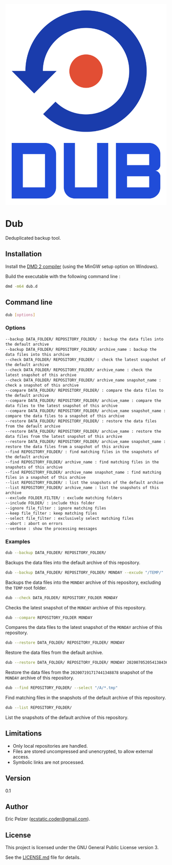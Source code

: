 ![](https://github.com/senselogic/DUB/blob/master/LOGO/dub.png)

# Dub

Deduplicated backup tool.

## Installation

Install the [DMD 2 compiler](https://dlang.org/download.html) (using the MinGW setup option on Windows).

Build the executable with the following command line :

```bash
dmd -m64 dub.d
```

## Command line

```bash
dub [options]
```

### Options

```
--backup DATA_FOLDER/ REPOSITORY_FOLDER/ : backup the data files into the default archive
--backup DATA_FOLDER/ REPOSITORY_FOLDER/ archive_name : backup the data files into this archive
--check DATA_FOLDER/ REPOSITORY_FOLDER/ : check the latest snapshot of the default archive
--check DATA_FOLDER/ REPOSITORY_FOLDER/ archive_name : check the latest snapshot of this archive
--check DATA_FOLDER/ REPOSITORY_FOLDER/ archive_name snapshot_name : check a snapshot of this archive
--compare DATA_FOLDER/ REPOSITORY_FOLDER/ : compare the data files to the default archive
--compare DATA_FOLDER/ REPOSITORY_FOLDER/ archive_name : compare the data files to the latest snapshot of this archive
--compare DATA_FOLDER/ REPOSITORY_FOLDER/ archive_name snapshot_name : compare the data files to a snapshot of this archive
--restore DATA_FOLDER/ REPOSITORY_FOLDER/ : restore the data files from the default archive
--restore DATA_FOLDER/ REPOSITORY_FOLDER/ archive_name : restore the data files from the latest snapshot of this archive
--restore DATA_FOLDER/ REPOSITORY_FOLDER/ archive_name snapshot_name : restore the data files from a snapshot of this archive
--find REPOSITORY_FOLDER/ : find matching files in the snapshots of the default archive
--find REPOSITORY_FOLDER/ archive_name : find matching files in the snapshots of this archive
--find REPOSITORY_FOLDER/ archive_name snapshot_name : find matching files in a snapshot of this archive
--list REPOSITORY_FOLDER/ : list the snapshots of the default archive
--list REPOSITORY_FOLDER/ archive_name : list the snapshots of this archive
--exclude FOLDER_FILTER/ : exclude matching folders
--include FOLDER/ : include this folder
--ignore file_filter : ignore matching files
--keep file_filter : keep matching files
--select file_filter : exclusively select matching files
--abort : abort on errors
--verbose : show the processing messages
```

### Examples

```bash
dub --backup DATA_FOLDER/ REPOSITORY_FOLDER/
```

Backups the data files into the default archive of this repository.

```bash
dub --backup DATA_FOLDER/ REPOSITORY_FOLDER/ MONDAY --excude "/TEMP/"
```

Backups the data files into the `MONDAY` archive of this repository, excluding the `TEMP` root folder.

```bash
dub --check DATA_FOLDER/ REPOSITORY_FOLDER MONDAY
```

Checks the latest snapshot of the `MONDAY` archive of this repository.

```bash
dub --compare REPOSITORY_FOLDER MONDAY
```

Compares the data files to the latest snapshot of the `MONDAY` archive of this repository.

```bash
dub --restore DATA_FOLDER/ REPOSITORY_FOLDER/ MONDAY
```

Restore the data files from the default archive.

```bash
dub --restore DATA_FOLDER/ REPOSITORY_FOLDER/ MONDAY 202007052054138436
```

Restore the data files from the `202007191717441348878` snapshot of the `MONDAY` archive of this repository.

```bash
dub --find REPOSITORY_FOLDER/ --select "/A/*.tmp"
```

Find matching files in the snapshots of the default archive of this repository.

```bash
dub --list REPOSITORY_FOLDER/
```

List the snapshots of the default archive of this repository.

## Limitations

* Only local repositories are handled.
* Files are stored uncompressed and unencrypted, to allow external access.
* Symbolic links are not processed.

## Version

0.1

## Author

Eric Pelzer (ecstatic.coder@gmail.com).

## License

This project is licensed under the GNU General Public License version 3.

See the [LICENSE.md](LICENSE.md) file for details.
